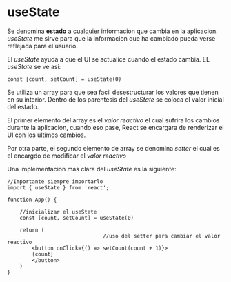 # useState

Se denomina **estado** a cualquier informacion que cambia en la aplicacion. _useState_ me sirve para que la informacion que ha cambiado pueda verse reflejada para el usuario.

El _useState_ ayuda a que el UI se actualice cuando el estado cambia. EL _useState_ se ve asi:

```
const [count, setCount] = useState(0)
```

Se utiliza un array para que sea facil desestructurar los valores que tienen en su interior. Dentro de los parentesis del _useState_ se coloca el valor inicial del estado.

El primer elemento del array es el _valor reactivo_ el cual sufrira los cambios durante la aplicacion, cuando eso pase, React se encargara de renderizar el UI con los ultimos cambios.

Por otra parte, el segundo elemento de array se denomina _setter_ el cual es el encargdo de modificar el _valor reactivo_

Una implementacion mas clara del _useState_ es la siguiente:

```
//Importante siempre importarlo
import { useState } from 'react';

function App() {

    //inicializar el useState
    const [count, setCount] = useState(0)

    return (
                               //uso del setter para cambiar el valor reactivo
        <button onClick={() => setCount(count + 1)}>
        {count}
        </button>
    )
}
```
